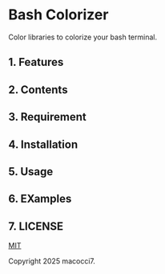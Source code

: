 # Bash Colorizer

Color libraries to colorize your bash terminal.

## 1. Features

## 2. Contents

## 3. Requirement

## 4. Installation

## 5. Usage

## 6. EXamples

## 7. LICENSE

[MIT](LICENSE)

Copyright 2025 macocci7.
